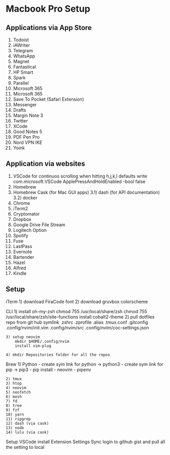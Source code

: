 # Macbook Pro Setup

## Applications via App Store
  1)  Todoist
  2)  iAWriter
  3)  Telegram
  4)  WhatsApp
  5)  Magnet
  6)  Fantastical
  7)  HP Smart
  8)  Spark
  9)  Parallel
  10) Microsoft 365
  11) Microsoft 365
  12) Save To Pocket (Safari Extension)
  13) Messenger
  14) Drafts
  15) Margin Note 3
  16) Twitter
  17) XCode
  18) Good Notes 5
  19) PDF Pen Pro
  20) Nord VPN IKE
  21) Yoink


## Application via websites
  1)  VSCode
        for continuos scrolling when hitting h,j,k,l
        defaults write com.microsoft.VSCode ApplePressAndHoldEnabled -bool false
  2)  Homebrew
  3)  Homebrew Cask (for Mac GUI apps)
       3.1)  dash (for API documentation)
       3.2)  docker
  4)  Chrome
  5)  iTerm2
  6)  Cryptomator
  8)  Dropbox
  9)  Google Drive File Stream
  10) Logitech Option
  11) Spotify
  12) Fuse
  13) LastPass
  14) Evernote
  15) Bartender
  16) Hazel
  17) Alfred
  18) Kindle

## Setup

  iTerm
    1) download FiraCode font
    2) download gruvbox colorscheme

  CLI
    1) install oh-my-zsh
        chmod 755 /usr/local/share/zsh
        chmod 755 /usr/local/share/zsh/site-functions
        install cobalt2-theme
    2) pull dotfiles repo from git hub
        symlink 
          .zshrc
          .zprofile
          .alias
          .tmux.conf
          .gitconfig
          .config/nvim/init.vim
          .config/nvim/src
          .config/nvim/coc-settings.json

    3) setup neovim
        mkdir $HOME/.config/nvim
        install vim-plug

    4) mkdir Repositories folder for all the repos

  Brew
    1) Python
        - create sym link for python -> python3
        - create sym link for pip -> pip3
        - pip install
          - neovim
          - pipenv

    2) tmux
    3) htop
    4) neovim
    5) neofetch
    6) mosh
    7) fd
    8) tree
    9) fzf
    10) yarn
    11) ripgrep
    12) dash (via cask)
    13) node
    14) lulu (via cask)

  Setup VSCode
    install Extension
      Settings Sync
        login to github gist and pull all the setting to local

